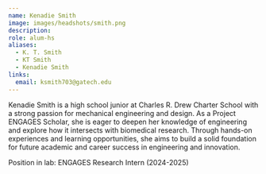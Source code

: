 ```yaml
---
name: Kenadie Smith
image: images/headshots/smith.png
description: 
role: alum-hs
aliases:
  - K. T. Smith
  - KT Smith
  - Kenadie Smith
links:
  email: ksmith703@gatech.edu
---
```


Kenadie Smith is a high school junior at Charles R. Drew Charter School with a strong passion for mechanical engineering and design. As a Project ENGAGES Scholar, she is eager to deepen her knowledge of engineering and explore how it intersects with biomedical research. Through hands-on experiences and learning opportunities, she aims to build a solid foundation for future academic and career success in engineering and innovation. 


Position in lab: ENGAGES Research Intern (2024-2025)
